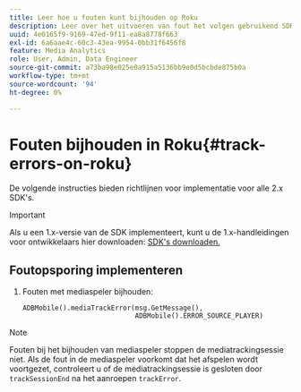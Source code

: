 ```yaml
---
title: Leer hoe u fouten kunt bijhouden op Roku
description: Leer over het uitvoeren van fout het volgen gebruikend SDK van Media op Roku.
uuid: 4e0165f9-9169-47ed-9f11-ea8a8778f663
exl-id: 6a6aae4c-60c3-43ea-9954-0bb31f6456f8
feature: Media Analytics
role: User, Admin, Data Engineer
source-git-commit: a73ba98e025e0a915a5136bb9e0d5bcbde875b0a
workflow-type: tm+mt
source-wordcount: '94'
ht-degree: 0%

---
```


# Fouten bijhouden in Roku{#track-errors-on-roku}

De volgende instructies bieden richtlijnen voor implementatie voor alle 2.x SDK&#39;s.

>[!IMPORTANT]
>
> Als u een 1.x-versie van de SDK implementeert, kunt u de 1.x-handleidingen voor ontwikkelaars hier downloaden: [SDK&#39;s downloaden.](/help/getting-started/download-sdks.md)

## Foutopsporing implementeren

1. Fouten met mediaspeler bijhouden:

   ```
   ADBMobile().mediaTrackError(msg.GetMessage(),
                               ADBMobile().ERROR_SOURCE_PLAYER)
   ```

>[!NOTE]
>
>Fouten bij het bijhouden van mediaspeler stoppen de mediatrackingsessie niet. Als de fout in de mediaspeler voorkomt dat het afspelen wordt voortgezet, controleert u of de mediatrackingsessie is gesloten door `trackSessionEnd` na het aanroepen `trackError`.
